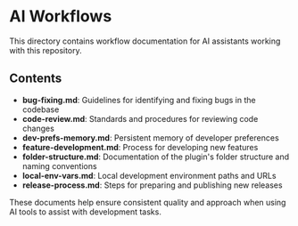 # AI Workflows

This directory contains workflow documentation for AI assistants working with this repository.

## Contents

- **bug-fixing.md**: Guidelines for identifying and fixing bugs in the codebase
- **code-review.md**: Standards and procedures for reviewing code changes
- **dev-prefs-memory.md**: Persistent memory of developer preferences
- **feature-development.md**: Process for developing new features
- **folder-structure.md**: Documentation of the plugin's folder structure and naming conventions
- **local-env-vars.md**: Local development environment paths and URLs
- **release-process.md**: Steps for preparing and publishing new releases

These documents help ensure consistent quality and approach when using AI tools to assist with development tasks.
